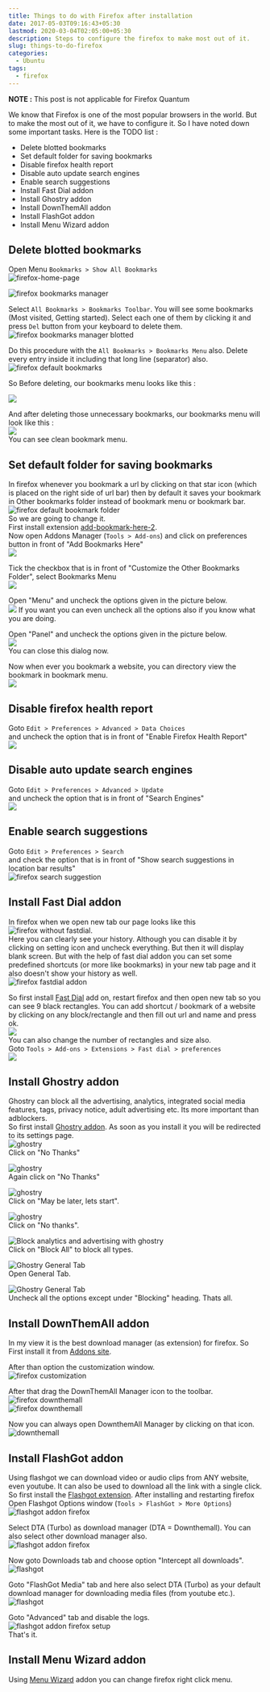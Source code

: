 ```yaml
---
title: Things to do with Firefox after installation
date: 2017-05-03T09:16:43+05:30
lastmod: 2020-03-04T02:05:00+05:30
description: Steps to configure the firefox to make most out of it.
slug: things-to-do-firefox
categories:
  - Ubuntu
tags:
  - firefox
---
```

**NOTE :** This post is not applicable for Firefox Quantum

We know that Firefox is one of the most popular browsers in the world. But to make the most out of it, we have to configure it. So I have noted down some important tasks. Here is the TODO list : 

* Delete blotted bookmarks
* Set default folder for saving bookmarks
* Disable firefox health report
* Disable auto update search engines
* Enable search suggestions
* Install Fast Dial addon
* Install Ghostry addon
* Install DownThemAll addon
* Install FlashGot addon
* Install Menu Wizard addon

## Delete blotted bookmarks
Open Menu `Bookmarks > Show All Bookmarks`  
![firefox-home-page](/wp-content/uploads/2017/05/firefox-home-page.png)

![firefox bookmarks manager](/wp-content/uploads/2017/05/firefox-bookmarks-manager.png)

Select `All Bookmarks > Bookmarks Toolbar`. You will see some bookmarks (Most visited, Getting started). Select each one of them by clicking it and press `Del` button from your keyboard to delete them.  
![firefox bookmarks manager blotted](/wp-content/uploads/2017/05/firefox-bookmarks-manager-blotted.png)

Do this procedure with the `All Bookmarks > Bookmarks Menu` also. Delete every entry inside it including that long line (separator) also.  
![firefox default bookmarks](/wp-content/uploads/2017/05/firefox-default-bookmarks.png)

So Before deleting, our bookmarks menu looks like this :

![](/wp-content/uploads/2017/05/firefox-bookmarks-1.png)

And after deleting those unnecessary bookmarks, our bookmarks menu will look like this :  
![](/wp-content/uploads/2017/05/firefox-bookmarks-2.png)  
You can see clean bookmark menu.

## Set default folder for saving bookmarks
In firefox whenever you bookmark a url by clicking on that star icon (which is placed on the right side of url bar) then by default it saves your bookmark in Other bookmarks folder instead of bookmark menu or bookmark bar.  
![firefox default bookmark folder](/wp-content/uploads/2017/05/firefox-default-folder.png)  
So we are going to change it.  
First install extension [add-bookmark-here-2](https://addons.mozilla.org/en-GB/firefox/addon/add-bookmark-here-2/).  
Now open Addons Manager (`Tools > Add-ons`) and click on preferences button in front of "Add Bookmarks Here"  
![](/wp-content/uploads/2017/05/firefox-addons-add-bookmarks-2.png)

Tick the checkbox that is in front of "Customize the Other Bookmarks Folder", select Bookmarks Menu  
![](/wp-content/uploads/2017/05/firefox-bookmarks-3.png)

Open "Menu" and uncheck the options given in the picture below.  
![](/wp-content/uploads/2017/05/firefox-bookmarks-4.png) If you want you can even uncheck all the options also if you know what you are doing.

Open "Panel" and uncheck the options given in the picture below.  
![](/wp-content/uploads/2017/05/firefox-bookmarks-5.png)  
You can close this dialog now.

Now when ever you bookmark a website, you can directory view the bookmark in bookmark menu.  
![](/wp-content/uploads/2017/05/firefox-bookmarks-6.png)

## Disable firefox health report
Goto `Edit > Preferences > Advanced > Data Choices`  
and uncheck the option that is in front of "Enable Firefox Health Report"  
![](/wp-content/uploads/2017/05/firefox-bookmarks-7.png)

## Disable auto update search engines
Goto `Edit > Preferences > Advanced > Update`  
and uncheck the option that is in front of "Search Engines"  
![](/wp-content/uploads/2017/05/firefox-auto-update.png)

## Enable search suggestions
Goto `Edit > Preferences > Search`  
and check the option that is in front of "Show search suggestions in location bar results"  
![firefox search suggestion](/wp-content/uploads/2017/05/firefox-search-suggestion.png)

## Install Fast Dial addon
In firefox when we open new tab our page looks like this  
![firefox without fastdial](/wp-content/uploads/2017/05/firefox-without-fastdial.png).  
Here you can clearly see your history. Although you can disable it by clicking on setting icon and uncheck everything. But then it will display blank screen. But with the help of fast dial addon you can set some predefined shortcuts (or more like bookmarks) in your new tab page and it also doesn't show your history as well.  
![firefox fastdial addon](/wp-content/uploads/2017/05/firefox-fastdial.png)

So first install [Fast Dial](https://addons.mozilla.org/en-US/firefox/addon/fast-dial/) add on, restart firefox and then open new tab so you can see 9 black rectangles. You can add shortcut / bookmark of a website by clicking on any block/rectangle and then fill out url and name and press ok.  
![](/wp-content/uploads/2017/05/firefox-fastdial-add.png)  
You can also change the number of rectangles and size also.  
Goto `Tools > Add-ons > Extensions > Fast dial > preferences`  
![](/wp-content/uploads/2017/05/firefox-fastdial-5.png)

## Install Ghostry addon
Ghostry can block all the advertising, analytics, integrated social media features, tags, privacy notice, adult advertising etc. Its more important than adblockers.  
So first install [Ghostry addon](https://addons.mozilla.org/en-US/firefox/addon/ghostery/). As soon as you install it you will be redirected to its settings page.  
![ghostry](/wp-content/uploads/2017/05/ghostry-1.png)  
Click on "No Thanks"

![ghostry](/wp-content/uploads/2017/05/ghostry-2.png)  
Again click on "No Thanks"

![ghostry](/wp-content/uploads/2017/05/ghostry-3.png)  
Click on "May be later, lets start".

![ghostry](/wp-content/uploads/2017/05/ghostry-4.png)  
Click on "No thanks".

![Block analytics and advertising with ghostry](/wp-content/uploads/2017/05/ghostry-5.png)  
Click on "Block All" to block all types.

![Ghostry General Tab](/wp-content/uploads/2017/05/ghostry-general-tab.png)  
Open General Tab.

![Ghostry General Tab](/wp-content/uploads/2017/05/ghostry-general-tab-1.png)  
Uncheck all the options except under "Blocking" heading. Thats all.

## Install DownThemAll addon
In my view it is the best download manager (as extension) for firefox. So First install it from [Addons site](https://addons.mozilla.org/en-US/firefox/addon/downthemall/).

After than option the customization window.  
![firefox customization](/wp-content/uploads/2017/05/firefox-customize-window-1.png)

After that drag the DownThemAll Manager icon to the toolbar.  
![firefox downthemall](/wp-content/uploads/2017/05/firefox-downthemall-2.png)  
![firefox downthemall](/wp-content/uploads/2017/05/firefox-downthemall-3.png)

Now you can always open DownthemAll Manager by clicking on that icon.![downthemall](/wp-content/uploads/2017/05/downthemall-5.png)

## Install FlashGot addon
Using flashgot we can download video or audio clips from ANY website, even youtube. It can also be used to download all the link with a single click.  
So first install the [Flashgot extension](https://addons.mozilla.org/en-US/firefox/addon/flashgot/). After installing and restarting firefox  
Open Flashgot Options window (`Tools > FlashGot > More Options`)  
![flashgot addon firefox](/wp-content/uploads/2017/05/flashgot-1.png)

Select DTA (Turbo) as download manager (DTA = Downthemall). You can also select other download manager also.  
![flashgot addon firefox](/wp-content/uploads/2017/05/flashgot-2.png)

Now goto Downloads tab and choose option "Intercept all downloads".  
![flashgot](/wp-content/uploads/2017/05/flashgot-3.png)

Goto "FlashGot Media" tab and here also select DTA (Turbo) as your default download manager for downloading media files (from youtube etc.).  
![flashgot](/wp-content/uploads/2017/05/flashgot-4.png)

Goto "Advanced" tab and disable the logs.  
![flashgot addon firefox setup](/wp-content/uploads/2017/05/flashgot-5.png)  
That's it.

## Install Menu Wizard addon
Using [Menu Wizard](https://addons.mozilla.org/en-US/firefox/addon/s3menu-wizard/) addon you can change firefox right click menu.